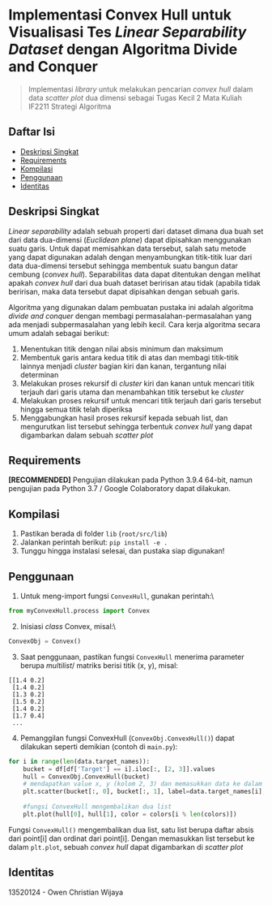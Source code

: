 # Implementasi Convex Hull untuk Visualisasi Tes _Linear Separability Dataset_ dengan Algoritma Divide and Conquer

> Implementasi _library_ untuk melakukan pencarian _convex hull_ dalam data _scatter plot_ dua dimensi
> sebagai Tugas Kecil 2 Mata Kuliah IF2211 Strategi Algoritma

## Daftar Isi
- [Deskripsi Singkat](#deskripsi-singkat)
- [Requirements](#requirements)
- [Kompilasi](#kompilasi)
- [Penggunaan](#penggunaan)
- [Identitas](#identitas)

## Deskripsi Singkat
_Linear separability_ adalah sebuah properti dari dataset dimana dua buah set dari data dua-dimensi (_Euclidean plane_) dapat dipisahkan menggunakan suatu garis. Untuk dapat memisahkan data tersebut, salah satu metode yang dapat digunakan adalah dengan menyambungkan titik-titik luar dari data dua-dimensi tersebut sehingga membentuk suatu bangun datar cembung (_convex hull_). Separabilitas data dapat ditentukan dengan melihat apakah _convex hull_ dari dua buah dataset beririsan atau tidak (apabila tidak beririsan, maka data tersebut dapat dipisahkan dengan sebuah garis.

Algoritma yang digunakan dalam pembuatan pustaka ini adalah algoritma _divide and conquer_ dengan membagi permasalahan-permasalahan yang ada menjadi subpermasalahan yang lebih kecil. Cara kerja algoritma secara umum adalah sebagai berikut:
1. Menentukan titik dengan nilai absis minimum dan maksimum
2. Membentuk garis antara kedua titik di atas dan membagi titik-titik lainnya menjadi _cluster_ bagian kiri dan kanan, tergantung nilai determinan
3. Melakukan proses rekursif di _cluster_ kiri dan kanan untuk mencari titik terjauh dari garis utama dan menambahkan titik tersebut ke _cluster_
4. Melakukan proses rekursif untuk mencari titik terjauh dari garis tersebut hingga semua titik telah diperiksa
5. Menggabungkan hasil proses rekursif kepada sebuah list, dan mengurutkan list tersebut sehingga terbentuk _convex hull_ yang dapat digambarkan dalam sebuah _scatter plot_

## Requirements
**[RECOMMENDED]** Pengujian dilakukan pada Python 3.9.4 64-bit, namun pengujian pada Python 3.7 / Google Colaboratory dapat dilakukan.

## Kompilasi
1. Pastikan berada di folder `lib` (`root/src/lib`)
2. Jalankan perintah berikut:
```pip install -e .```
3. Tunggu hingga instalasi selesai, dan pustaka siap digunakan!

## Penggunaan
1. Untuk meng-import fungsi `ConvexHull`, gunakan perintah:\
```py
from myConvexHull.process import Convex
```
2. Inisiasi _class_ Convex, misal:\
```py
ConvexObj = Convex()
```
3. Saat penggunaan, pastikan fungsi `ConvexHull` menerima parameter berupa _multilist_/ matriks berisi titik (x, y), misal:
```
[[1.4 0.2]
 [1.4 0.2]
 [1.3 0.2]
 [1.5 0.2]
 [1.4 0.2]
 [1.7 0.4]
 ...
```
4. Pemanggilan fungsi ConvexHull (`ConvexObj.ConvexHull()`) dapat dilakukan seperti demikian (contoh di `main.py`):
```py
for i in range(len(data.target_names)):
    bucket = df[df['Target'] == i].iloc[:, [2, 3]].values
    hull = ConvexObj.ConvexHull(bucket)
    # mendapatkan value x, y (kolom 2, 3) dan memasukkan data ke dalam fungsi ConvexHull()
    plt.scatter(bucket[:, 0], bucket[:, 1], label=data.target_names[i], color = colors[i % len(colors)])
    
    #fungsi ConvexHull mengembalikan dua list
    plt.plot(hull[0], hull[1], color = colors[i % len(colors)])
```
Fungsi `ConvexHull()` mengembalikan dua list, satu list berupa daftar absis dari point[i] dan ordinat dari point[i]. Dengan memasukkan list tersebut ke dalam `plt.plot`, sebuah _convex hull_ dapat digambarkan di _scatter plot_

## Identitas
13520124 - Owen Christian Wijaya
